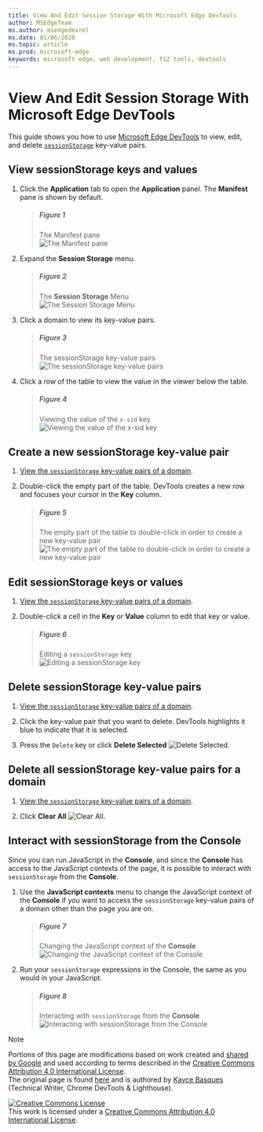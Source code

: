 ```yaml
---
title: View And Edit Session Storage With Microsoft Edge DevTools
author: MSEdgeTeam
ms.author: msedgedevrel
ms.date: 01/06/2020
ms.topic: article
ms.prod: microsoft-edge
keywords: microsoft edge, web development, f12 tools, devtools
---
```

<!-- Copyright Kayce Basques 

   Licensed under the Apache License, Version 2.0 (the "License");
   you may not use this file except in compliance with the License.
   You may obtain a copy of the License at

       https://www.apache.org/licenses/LICENSE-2.0

   Unless required by applicable law or agreed to in writing, software
   distributed under the License is distributed on an "AS IS" BASIS,
   WITHOUT WARRANTIES OR CONDITIONS OF ANY KIND, either express or implied.
   See the License for the specific language governing permissions and
   limitations under the License.  -->





# View And Edit Session Storage With Microsoft Edge DevTools   

  

This guide shows you how to use [Microsoft Edge DevTools][MicrosoftEdgeDevTools] to view, edit, and delete [`sessionStorage`][MDNSessionStorage] key-value pairs.  

## View sessionStorage keys and values   

1.  Click the **Application** tab to open the **Application** panel.  The **Manifest** pane is shown by default.  
    
    > ##### Figure 1  
    > The Manifest pane  
    > ![The Manifest pane][ImageManifest]  

1.  Expand the **Session Storage** menu.  
    
    > ##### Figure 2  
    > The **Session Storage** Menu  
    > ![The Session Storage Menu][ImageSessionStorageMenu]  

1.  Click a domain to view its key-value pairs.  
    
    > ##### Figure 3  
    > The sessionStorage key-value pairs  
    > ![The `sessionStorage` key-value pairs][ImageSessionStorage]  

1.  Click a row of the table to view the value in the viewer below the table.  
    
    > ##### Figure 4  
    > Viewing the value of the `x-sid` key  
    > ![Viewing the value of the x-sid key][ImageSessionStorageViewer]  

## Create a new sessionStorage key-value pair   

1.  [View the `sessionStorage` key-value pairs of a domain](#view-sessionstorage-keys-and-values).  
1.  Double-click the empty part of the table.  DevTools creates a new row and focuses your cursor in the **Key** column.  
    
    > ##### Figure 5  
    > The empty part of the table to double-click in order to create a new key-value pair  
    > ![The empty part of the table to double-click in order to create a new key-value pair][ImageSessionStorageCreate]  

## Edit sessionStorage keys or values   

1.  [View the `sessionStorage` key-value pairs of a domain](#view-sessionstorage-keys-and-values).  
1.  Double-click a cell in the **Key** or **Value** column to edit that key or value.  
    
    > ##### Figure 6  
    > Editing a `sessionStorage` key  
    > ![Editing a sessionStorage key][ImageSessionStorageEdit]  

## Delete sessionStorage key-value pairs   

1.  [View the `sessionStorage` key-value pairs of a domain](#view-sessionstorage-keys-and-values).  
1.  Click the key-value pair that you want to delete.  DevTools highlights it blue to indicate that it is selected.  

1.  Press the `Delete` key or click **Delete Selected** ![Delete Selected][ImageDeleteIcon].  

## Delete all sessionStorage key-value pairs for a domain   

1.  [View the `sessionStorage` key-value pairs of a domain](#view-sessionstorage-keys-and-values).  

1.  Click **Clear All** ![Clear All][ImageClearIcon].  

## Interact with sessionStorage from the Console   

Since you can run JavaScript in the **Console**, and since the **Console** has access to the JavaScript contexts of the page, it is possible to interact with `sessionStorage` from the **Console**.  

1.  Use the **JavaScript contexts** menu to change the JavaScript context of the **Console** if you want to access the `sessionStorage` key-value pairs of a domain other than the page you are on.  
    
    > ##### Figure 7  
    > Changing the JavaScript context of the **Console**  
    > ![Changing the JavaScript context of the Console][ImageJSContext]  

1.  Run your `sessionStorage` expressions in the Console, the same as you would in your JavaScript.  
    
    > ##### Figure 8  
    > Interacting with `sessionStorage` from the **Console**  
    > ![Interacting with sessionStorage from the Console][ImageSessionStorageConsole]  

   

  

<!-- image links -->  

[ImageClearIcon]: images/clear-icon.msft.png  
[ImageDeleteIcon]: images/delete-icon.msft.png  

[ImageManifest]: images/application-manifest.msft.png "Figure 1: The Manifest pane"  
[ImageSessionStorageMenu]: images/application-storage-session-storage.msft.png "Figure 2: The Session Storage Menu: "  
[ImageSessionStorage]: images/application-storage-session-storage-domain.msft.png "Figure 3: The sessionStorage key-value pairs"  
[ImageSessionStorageViewer]: images/application-storage-session-storage-domain-key-value-selected.msft.png "Figure 4: Viewing the value of the x-sid key"  
[ImageSessionStorageCreate]: images/application-storage-session-storage-domain-key-value-new.msft.png "Figure 5: The empty part of the table to double-click in order to create a new key-value pair"  
[ImageSessionStorageEdit]: images/application-storage-session-storage-domain-key-value-edit.msft.png "Figure 6: Editing a sessionStorage key"  
[ImageJSContext]: images/console-domain-selection.msft.png "Figure 7: Changing the JavaScript context of the Console"  
[ImageSessionStorageConsole]: images/console-session-storage-keys.msft.png "Figure 8: Interacting with sessionStorage from the Console"  

<!-- links -->  

[MicrosoftEdgeDevTools]: https://docs.microsoft.com/microsoft-edge/devtools-guide-chromium "Microsoft Edge \(Chromium\) Developer Tools"  

[MDNSessionStorage]: https://developer.mozilla.org/docs/Web/API/Window/sessionStorage "Window.sessionStorage | MDN"  

> [!NOTE]
> Portions of this page are modifications based on work created and [shared by Google][GoogleSitePolicies] and used according to terms described in the [Creative Commons Attribution 4.0 International License][CCA4IL].  
> The original page is found [here](https://developers.google.com/web/tools/chrome-devtools/storage/sessionstorage) and is authored by [Kayce Basques][KayceBasques] \(Technical Writer, Chrome DevTools \& Lighthouse\).  

[![Creative Commons License][CCby4Image]][CCA4IL]  
This work is licensed under a [Creative Commons Attribution 4.0 International License][CCA4IL].  

[CCA4IL]: https://creativecommons.org/licenses/by/4.0  
[CCby4Image]: https://i.creativecommons.org/l/by/4.0/88x31.png  
[GoogleSitePolicies]: https://developers.google.com/terms/site-policies  
[KayceBasques]: https://developers.google.com/web/resources/contributors/kaycebasques  
